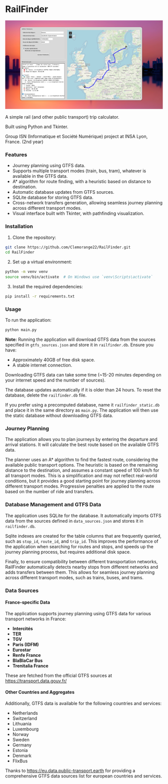 # RailFinder

<p align="center">
  <img src="preview.png" alt="RailFinder Interface" width="600">
</p>

A simple rail (and other public transport) trip calculator.


Built using Python and Tkinter.

Group ISN (Informatique et Société Numérique) project at INSA Lyon, France. (2nd year)

### Features
- Journey planning using GTFS data.
- Supports multiple transport modes (train, bus, tram), whatever is available in the GTFS data.
- A* algorithm for route finding, with a heuristic based on distance to destination.
- Automatic database updates from GTFS sources.
- SQLite database for storing GTFS data.
- Cross-network transfers generation, allowing seamless journey planning across different transport modes.
- Visual interface built with Tkinter, with pathfinding visualization.


### Installation
1. Clone the repository:
```bash
git clone https://github.com/Clemorange22/RailFinder.git
cd RailFinder
```

2. Set up a virtual environment:
```bash
python -m venv venv
source venv/bin/activate  # On Windows use `venv\Scripts\activate`
```

3. Install the required dependencies:
```bash
pip install -r requirements.txt
```

### Usage
To run the application:
```bash
python main.py
```

**Note:** Running the application will download GTFS data from the sources specified in `gtfs_sources.json` and store it in `railfinder.db`. Ensure you have:
- Approximately 40GB of free disk space.
- A stable internet connection.

Downloading GTFS data can take some time (~15-20 minutes depending on your internet speed and the number of sources).

The database updates automatically if it is older than 24 hours. To reset the database, delete the `railfinder.db` file.

If you prefer using a precomputed database, name it `railfinder_static.db` and place it in the same directory as `main.py`. The application will then use the static database without downloading GTFS data.



### Journey Planning
The application allows you to plan journeys by entering the departure and arrival stations. It will calculate the best route based on the available GTFS data.

The planner uses an A* algorithm to find the fastest route, considering the available public transport options.
The heuristic is based on the remaining distance to the destination, and assumes a constant speed of 100 km/h for all transport modes. This is a simplification and may not reflect real-world conditions, but it provides a good starting point for journey planning across different transport modes.
Progressive penalties are applied to the route based on the number of ride and transfers.

### Database Management and GTFS Data
The application uses SQLite for the database. It automatically imports GTFS data from the sources defined in `data_sources.json` and stores it in `railfinder.db`.

Sqlite indexes are created for the table columns that are frequently queried, such as `stop_id`, `route_id`, and `trip_id`. This improves the performance of the application when searching for routes and stops, and speeds up the journey planning process, but requires additional disk space.

Finally, to ensure compatibility between different transportation networks, RailFinder automatically detects nearby stops from different networks and adds transfers between them. This allows for seamless journey planning across different transport modes, such as trains, buses, and trams.


### Data Sources

#### France-specific Data
The application supports journey planning using GTFS data for various transport networks in France:

- **Intercités**
- **TER**
- **TGV**
- **Paris (IDFM)**
- **Eurostar**
- **Renfe France**
- **BlaBlaCar Bus**
- **Trenitalia France**

These are fetched from the official GTFS sources at https://transport.data.gouv.fr/

#### Other Countries and Aggregates
Additionally, GTFS data is available for the following countries and services:

- Netherlands
- Switzerland
- Lithuania
- Luxembourg
- Norway
- Sweden
- Germany
- Estonia
- Denmark
- FlixBus

Thanks to https://eu.data.public-transport.earth for providing a comprehensive GTFS data sources list for european countries and services.
